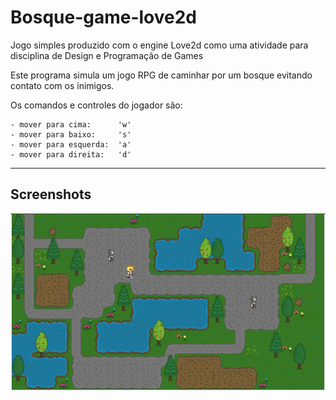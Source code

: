 # Bosque-game-love2d

Jogo simples produzido com o engine Love2d como uma atividade para disciplina de Design e Programação de Games

Este programa simula um jogo RPG de caminhar por um bosque evitando contato com os inimigos.

Os comandos e controles do jogador são:

    - mover para cima:      'w'
    - mover para baixo:     's'
    - mover para esquerda:  'a'
    - mover para direita:   'd'
_________________________________________________________________
## Screenshots

![Screenshot](/assets/screenshot/Screenshot_20210813_012554.png "Screenshot")
